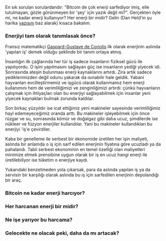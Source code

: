 En sık sorulan sorulardandır: "Bitcoin de çok enerji sarfediyor imiş, elle tutulmayan, gözle görünmeyen bir 'şey' için yazık değil mi?". Gerçekten öyle mi, ne kadar enerji kullanıyor? Her enerji bir midir? Gelin (Dan Held'in şu harika [yazısını](https://blog.picks.co/pow-is-efficient-aa3d442754d3) baz alarak) kısaca bakalım. 


### Enerjiyi tam olarak tanımlasak önce?

Fransız matematikçi [Gaspard-Gustave de Coriolis](https://en.0wikipedia.org/wiki/Gaspard-Gustave_de_Coriolis) ilk olarak enerjinin aslında 'yapılan iş' demek olduğu şeklinde bir tanım ortaya atmış. 

İnsanlığın ilk çağlarında her tür iş sadece insanların fiziksel gücü ile yapılıyordu. O işini yapılmasını sağlayan güç ise insanların yediği yiyecek idi. Sonrasında ateşin bulunması enerji kaynaklarını artırdı. Zira artık sadece yediklerimizden değil odunu yakarak da ısınabilir hale geldik. Yabani hayvanları evcilleştirmemiz ve işgücü olarak kullanmamız hem enerji kullanımını hem de verimliliğimizi ve zenginliğimizi artırdı: çünkü hayvanların çalışmak için ihtiyaçları olan bu enerjiyi sağlayabilmek için insanlar yeni yiyecek kaynakları bulmak zorunda kaldılar. 

Son birkaç yüzyıldır ise icat ettiğimiz yeni makineler sayesinde verimliliğimiz hayl edemeyeceğimiz oranda arttı. Bu makineler işleyebilmek için önce rüzgar ve su, sonrasında kömür ve doğalgaz gibi daha ucuz, şimdilerde ise nükleer ve füzyon enerjiler kullandılar. Yani bu makineler kullandıkları bu enerjiyi 'iş'e çevirdiler. 

Kaba bir genelleme ile serbest bir ekonomide üretilen her işin maliyeti, aslında bir anlamda o iş için sarf edilen enerjinin fiyatına göre ucuzladı ya da pahalandı. Tabii serbest ekonominin en temel özelliği olan maliyetleri minimize etmek prensibine uygun olarak bir iş en ucuz hangi enerji ile üretilebiliyor ise tüketim o enerjiye kaydı. 

Yukarıdaki benzetmeden yola çıkarsak, para da aslında yapılan iş ya da servisin bir karşılığı olarak aslında bu iş için sarfedilen enerjinin depolandığı bir araç. 





### Bitcoin ne kadar enerji harcıyor?


### Her harcanan enerji bir midir?


### Ne işe yarıyor bu harcama?


### Gelecekte ne olacak peki, daha da mı artacak?


